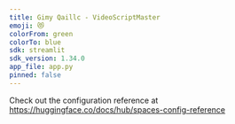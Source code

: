 ```yaml
---
title: Gimy Qaillc - VideoScriptMaster
emoji: 😻
colorFrom: green
colorTo: blue
sdk: streamlit
sdk_version: 1.34.0
app_file: app.py
pinned: false
---
```


Check out the configuration reference at https://huggingface.co/docs/hub/spaces-config-reference